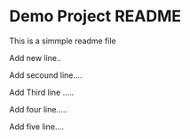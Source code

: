  # Demo Project README

 This is a simmple readme file

 Add new line..

 Add secound line....

 Add Third line .....

 Add four line.....

 Add five line....
